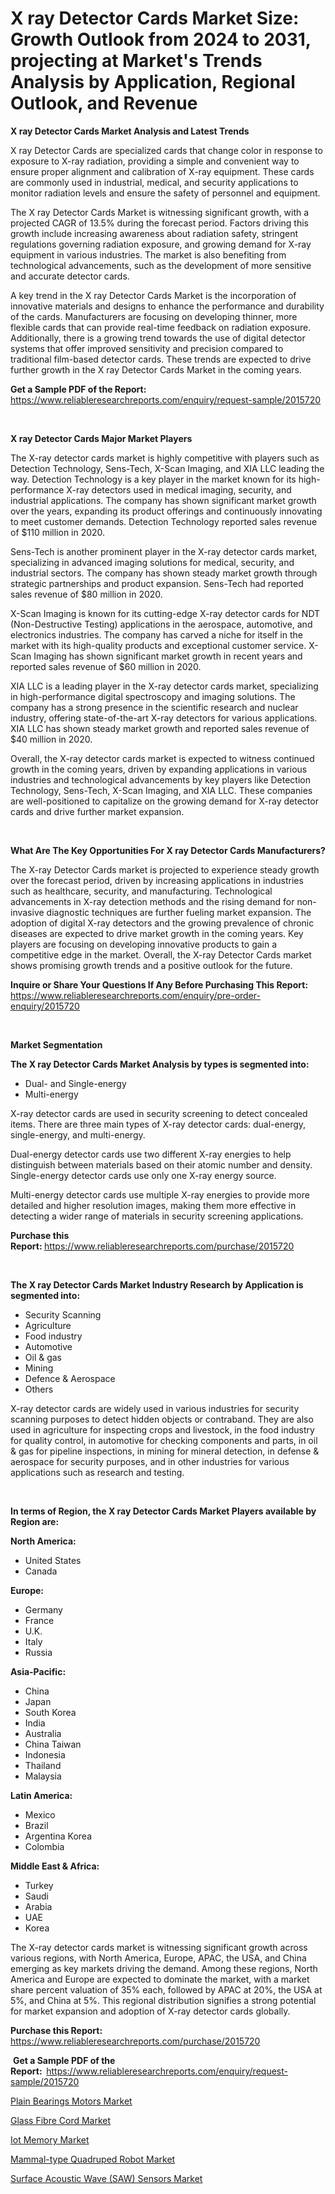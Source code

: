 <p><h1>X ray Detector Cards Market Size: Growth Outlook from 2024 to 2031, projecting at Market's Trends Analysis by Application, Regional Outlook, and Revenue</h1></p><p><strong>X ray Detector Cards Market Analysis and Latest Trends</strong></p>
<p><p>X ray Detector Cards are specialized cards that change color in response to exposure to X-ray radiation, providing a simple and convenient way to ensure proper alignment and calibration of X-ray equipment. These cards are commonly used in industrial, medical, and security applications to monitor radiation levels and ensure the safety of personnel and equipment.</p><p>The X ray Detector Cards Market is witnessing significant growth, with a projected CAGR of 13.5% during the forecast period. Factors driving this growth include increasing awareness about radiation safety, stringent regulations governing radiation exposure, and growing demand for X-ray equipment in various industries. The market is also benefiting from technological advancements, such as the development of more sensitive and accurate detector cards.</p><p>A key trend in the X ray Detector Cards Market is the incorporation of innovative materials and designs to enhance the performance and durability of the cards. Manufacturers are focusing on developing thinner, more flexible cards that can provide real-time feedback on radiation exposure. Additionally, there is a growing trend towards the use of digital detector systems that offer improved sensitivity and precision compared to traditional film-based detector cards. These trends are expected to drive further growth in the X ray Detector Cards Market in the coming years.</p></p>
<p><strong>Get a Sample PDF of the Report:&nbsp;</strong> <a href="https://www.reliableresearchreports.com/enquiry/request-sample/2015720">https://www.reliableresearchreports.com/enquiry/request-sample/2015720</a></p>
<p>&nbsp;</p>
<p><strong>X ray Detector Cards Major Market Players</strong></p>
<p><p>The X-ray detector cards market is highly competitive with players such as Detection Technology, Sens-Tech, X-Scan Imaging, and XIA LLC leading the way. Detection Technology is a key player in the market known for its high-performance X-ray detectors used in medical imaging, security, and industrial applications. The company has shown significant market growth over the years, expanding its product offerings and continuously innovating to meet customer demands. Detection Technology reported sales revenue of $110 million in 2020.</p><p>Sens-Tech is another prominent player in the X-ray detector cards market, specializing in advanced imaging solutions for medical, security, and industrial sectors. The company has shown steady market growth through strategic partnerships and product expansion. Sens-Tech had reported sales revenue of $80 million in 2020.</p><p>X-Scan Imaging is known for its cutting-edge X-ray detector cards for NDT (Non-Destructive Testing) applications in the aerospace, automotive, and electronics industries. The company has carved a niche for itself in the market with its high-quality products and exceptional customer service. X-Scan Imaging has shown significant market growth in recent years and reported sales revenue of $60 million in 2020.</p><p>XIA LLC is a leading player in the X-ray detector cards market, specializing in high-performance digital spectroscopy and imaging solutions. The company has a strong presence in the scientific research and nuclear industry, offering state-of-the-art X-ray detectors for various applications. XIA LLC has shown steady market growth and reported sales revenue of $40 million in 2020.</p><p>Overall, the X-ray detector cards market is expected to witness continued growth in the coming years, driven by expanding applications in various industries and technological advancements by key players like Detection Technology, Sens-Tech, X-Scan Imaging, and XIA LLC. These companies are well-positioned to capitalize on the growing demand for X-ray detector cards and drive further market expansion.</p></p>
<p>&nbsp;</p>
<p><strong>What Are The Key Opportunities For X ray Detector Cards Manufacturers?</strong></p>
<p><p>The X-ray Detector Cards market is projected to experience steady growth over the forecast period, driven by increasing applications in industries such as healthcare, security, and manufacturing. Technological advancements in X-ray detection methods and the rising demand for non-invasive diagnostic techniques are further fueling market expansion. The adoption of digital X-ray detectors and the growing prevalence of chronic diseases are expected to drive market growth in the coming years. Key players are focusing on developing innovative products to gain a competitive edge in the market. Overall, the X-ray Detector Cards market shows promising growth trends and a positive outlook for the future.</p></p>
<p><strong>Inquire or Share Your Questions If Any Before Purchasing This Report:</strong> <a href="https://www.reliableresearchreports.com/enquiry/pre-order-enquiry/2015720">https://www.reliableresearchreports.com/enquiry/pre-order-enquiry/2015720</a></p>
<p>&nbsp;</p>
<p><strong>Market Segmentation</strong></p>
<p><strong>The X ray Detector Cards Market Analysis by types is segmented into:</strong></p>
<p><ul><li>Dual- and Single-energy</li><li>Multi-energy</li></ul></p>
<p><p>X-ray detector cards are used in security screening to detect concealed items. There are three main types of X-ray detector cards: dual-energy, single-energy, and multi-energy. </p><p>Dual-energy detector cards use two different X-ray energies to help distinguish between materials based on their atomic number and density. Single-energy detector cards use only one X-ray energy source. </p><p>Multi-energy detector cards use multiple X-ray energies to provide more detailed and higher resolution images, making them more effective in detecting a wider range of materials in security screening applications.</p></p>
<p><strong>Purchase this Report:&nbsp;</strong><a href="https://www.reliableresearchreports.com/purchase/2015720">https://www.reliableresearchreports.com/purchase/2015720</a></p>
<p>&nbsp;</p>
<p><strong>The X ray Detector Cards Market Industry Research by Application is segmented into:</strong></p>
<p><ul><li>Security Scanning</li><li>Agriculture</li><li>Food industry</li><li>Automotive</li><li>Oil & gas</li><li>Mining</li><li>Defence & Aerospace</li><li>Others</li></ul></p>
<p><p>X-ray detector cards are widely used in various industries for security scanning purposes to detect hidden objects or contraband. They are also used in agriculture for inspecting crops and livestock, in the food industry for quality control, in automotive for checking components and parts, in oil & gas for pipeline inspections, in mining for mineral detection, in defense & aerospace for security purposes, and in other industries for various applications such as research and testing.</p></p>
<p>&nbsp;</p>
<p><strong>In terms of Region, the X ray Detector Cards Market Players available by Region are:</strong></p>
<p>
    <p> <strong> North America: </strong>
        <ul>
            <li>United States</li>
            <li>Canada</li>
        </ul>
        </p> 
    <p> <strong> Europe: </strong>
        <ul>
            <li>Germany</li>
            <li>France</li>
            <li>U.K.</li>
            <li>Italy</li>
            <li>Russia</li>
        </ul>
        </p> 
    <p> <strong> Asia-Pacific: </strong>
        <ul>
            <li>China</li>
            <li>Japan</li>
            <li>South Korea</li>
            <li>India</li>
            <li>Australia</li>
            <li>China Taiwan</li>
            <li>Indonesia</li>
            <li>Thailand</li>
            <li>Malaysia</li>
        </ul>
        </p> 
    <p> <strong> Latin America: </strong>
        <ul>
            <li>Mexico</li>
            <li>Brazil</li>
            <li>Argentina Korea</li>
            <li>Colombia</li>
        </ul>
        </p> 
    <p> <strong> Middle East & Africa: </strong>
        <ul>
            <li>Turkey</li>
            <li>Saudi</li>
            <li>Arabia</li>
            <li>UAE</li>
            <li>Korea</li>
        </ul>
    </p>
    </p>
<p><p>The X-ray detector cards market is witnessing significant growth across various regions, with North America, Europe, APAC, the USA, and China emerging as key markets driving the demand. Among these regions, North America and Europe are expected to dominate the market, with a market share percent valuation of 35% each, followed by APAC at 20%, the USA at 5%, and China at 5%. This regional distribution signifies a strong potential for market expansion and adoption of X-ray detector cards globally.</p></p>
<p><strong>Purchase this Report: </strong><a href="https://www.reliableresearchreports.com/purchase/2015720">https://www.reliableresearchreports.com/purchase/2015720</a></p>
<p>&nbsp;<strong>Get a Sample PDF of the Report:&nbsp;&nbsp;</strong><a href="https://www.reliableresearchreports.com/enquiry/request-sample/2015720">https://www.reliableresearchreports.com/enquiry/request-sample/2015720</a></p>
<p><strong></strong></p>
<p><p><a href="https://lydian-appliance-61d.notion.site/Global-Plain-Bearings-Motors-Market-by-Types-Applications-and-Major-Players-with-Regional-Growth--79f1f24a69f34c17bd70cd4e10d740b3">Plain Bearings Motors Market</a></p><p><a href="https://view.publitas.com/reportprime-1/glass-fibre-cord-market-share-market-new-trends-analysis-report-by-type-by-application-by-end-use-by-region-and-segment-forecasts-2024-2031/">Glass Fibre Cord Market</a></p><p><a href="https://view.publitas.com/reportprime-1/iot-memory-market-growth-market-trends-covid-19-impact-and-forecasts-for-period-from-2024-2031/">Iot Memory Market</a></p><p><a href="https://forested-sushi-9b0.notion.site/Mammal-type-Quadruped-Robot-Market-Dynamics-2024-2031-Also-about-Its-Market-Trends-Projections-an-80f888eb73344264bb127cb9153a76e9">Mammal-type Quadruped Robot Market</a></p><p><a href="https://summer-dogwood-3e9.notion.site/Global-Surface-Acoustic-Wave-SAW-Sensors-Market-by-Types-Applications-and-Major-Players-with-Re-08f9d347e9a74ba9b09eea870a326e45">Surface Acoustic Wave (SAW) Sensors Market</a></p></p>